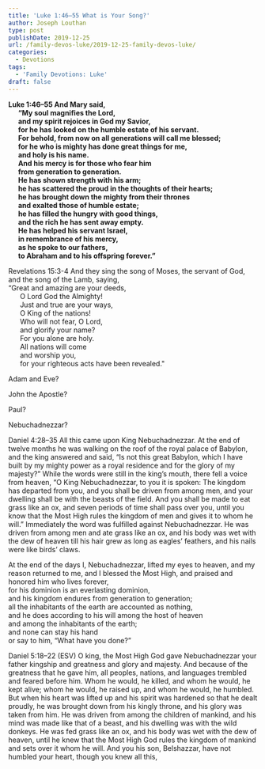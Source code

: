 ```yaml
---
title: 'Luke 1:46–55 What is Your Song?'
author: Joseph Louthan
type: post
publishDate: 2019-12-25
url: /family-devos-luke/2019-12-25-family-devos-luke/
categories:
  - Devotions
tags:
  - 'Family Devotions: Luke'
draft: false
---
```


**Luke 1:46–55 And Mary said,  
      “My soul magnifies the Lord,   
      and my spirit rejoices in God my Savior,   
      for he has looked on the humble estate of his servant.   
      For behold, from now on all generations will call me blessed;   
      for he who is mighty has done great things for me,   
      and holy is his name.   
      And his mercy is for those who fear him   
      from generation to generation.   
      He has shown strength with his arm;   
      he has scattered the proud in the thoughts of their hearts;   
      he has brought down the mighty from their thrones   
      and exalted those of humble estate;   
      he has filled the hungry with good things,   
      and the rich he has sent away empty.   
      He has helped his servant Israel,   
      in remembrance of his mercy,   
      as he spoke to our fathers,   
      to Abraham and to his offspring forever.”**

Revelations 15:3-4 And they sing the song of Moses, the servant of God, and the song of the Lamb, saying,  
“Great and amazing are your deeds,  
      O Lord God the Almighty!  
      Just and true are your ways,  
      O King of the nations!  
      Who will not fear, O Lord,  
      and glorify your name?  
      For you alone are holy.  
      All nations will come  
      and worship you,  
      for your righteous acts have been revealed."

Adam and Eve?

John the Apostle?

Paul?

Nebuchadnezzar?

Daniel 4:28–35 All this came upon King Nebuchadnezzar. At the end of twelve months he was walking on the roof of the royal palace of Babylon, and the king answered and said, “Is not this great Babylon, which I have built by my mighty power as a royal residence and for the glory of my majesty?” While the words were still in the king’s mouth, there fell a voice from heaven, “O King Nebuchadnezzar, to you it is spoken: The kingdom has departed from you, and you shall be driven from among men, and your dwelling shall be with the beasts of the field. And you shall be made to eat grass like an ox, and seven periods of time shall pass over you, until you know that the Most High rules the kingdom of men and gives it to whom he will.” Immediately the word was fulfilled against Nebuchadnezzar. He was driven from among men and ate grass like an ox, and his body was wet with the dew of heaven till his hair grew as long as eagles’ feathers, and his nails were like birds’ claws.

At the end of the days I, Nebuchadnezzar, lifted my eyes to heaven, and my reason returned to me, and I blessed the Most High, and praised and honored him who lives forever,  
      for his dominion is an everlasting dominion,  
      and his kingdom endures from generation to generation;  
      all the inhabitants of the earth are accounted as nothing,  
      and he does according to his will among the host of heaven  
      and among the inhabitants of the earth;  
      and none can stay his hand  
      or say to him, “What have you done?”

Daniel 5:18–22 (ESV) O king, the Most High God gave Nebuchadnezzar your father kingship and greatness and glory and majesty. And because of the greatness that he gave him, all peoples, nations, and languages trembled and feared before him. Whom he would, he killed, and whom he would, he kept alive; whom he would, he raised up, and whom he would, he humbled. But when his heart was lifted up and his spirit was hardened so that he dealt proudly, he was brought down from his kingly throne, and his glory was taken from him. He was driven from among the children of mankind, and his mind was made like that of a beast, and his dwelling was with the wild donkeys. He was fed grass like an ox, and his body was wet with the dew of heaven, until he knew that the Most High God rules the kingdom of mankind and sets over it whom he will. And you his son, Belshazzar, have not humbled your heart, though you knew all this,